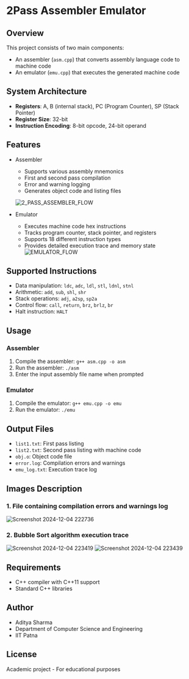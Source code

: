 # 2Pass Assembler Emulator

## Overview
This project consists of two main components:
- An assembler (`asm.cpp`) that converts assembly language code to machine code
- An emulator (`emu.cpp`) that executes the generated machine code
  
## System Architecture
* **Registers**: A, B (internal stack), PC (Program Counter), SP (Stack Pointer)
* **Register Size**: 32-bit
* **Instruction Encoding**: 8-bit opcode, 24-bit operand

## Features
- Assembler
  - Supports various assembly mnemonics
  - First and second pass compilation
  - Error and warning logging
  - Generates object code and listing files
  
  ![2_PASS_ASSEMBLER_FLOW](https://github.com/user-attachments/assets/3491bf75-6282-4bc4-98e4-844d28ed33c6)

- Emulator
  - Executes machine code hex instructions
  - Tracks program counter, stack pointer, and registers
  - Supports 18 different instruction types
  - Provides detailed execution trace and memory state
  ![EMULATOR_FLOW](https://github.com/user-attachments/assets/19a1edc8-f46c-4201-be4f-0cc2feba5e64)

## Supported Instructions
- Data manipulation: `ldc`, `adc`, `ldl`, `stl`, `ldnl`, `stnl`
- Arithmetic: `add`, `sub`, `shl`, `shr`
- Stack operations: `adj`, `a2sp`, `sp2a`
- Control flow: `call`, `return`, `brz`, `brlz`, `br`
- Halt instruction: `HALT`

## Usage

### Assembler
1. Compile the assembler: `g++ asm.cpp -o asm`
2. Run the assembler: `./asm`
3. Enter the input assembly file name when prompted

### Emulator
1. Compile the emulator: `g++ emu.cpp -o emu`
2. Run the emulator: `./emu`

## Output Files
- `list1.txt`: First pass listing
- `list2.txt`: Second pass listing with machine code
- `obj.o`: Object code file
- `error.log`: Compilation errors and warnings
- `emu_log.txt`: Execution trace log

## Images Description
### 1. File containing compilation errors and warnings log

![Screenshot 2024-12-04 222736](https://github.com/user-attachments/assets/a3342e05-5683-4ea5-9c5f-9522408fe5e7)

### 2. Bubble Sort algorithm execution trace

![Screenshot 2024-12-04 223419](https://github.com/user-attachments/assets/056a70aa-d091-4b94-b011-3fea9f9fbf7a)
![Screenshot 2024-12-04 223439](https://github.com/user-attachments/assets/0c7a086b-91fe-4d8e-a99d-259e5cabca03)

## Requirements
- C++ compiler with C++11 support
- Standard C++ libraries

## Author
- Aditya Sharma
- Department of Computer Science and Engineering
- IIT Patna

## License
Academic project - For educational purposes
